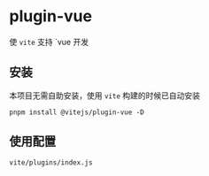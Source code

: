 # plugin-vue
使 `vite` 支持 `vue 开发

## 安装
本项目无需自助安装，使用 `vite` 构建的时候已自动安装
```
pnpm install @vitejs/plugin-vue -D
```

## 使用配置
`vite/plugins/index.js`